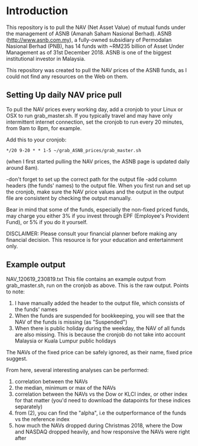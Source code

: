 
# Introduction

This repository is to pull the NAV (Net Asset Value) of mutual funds under the management of ASNB (Amanah Saham Nasional Berhad).
ASNB (http://www.asnb.com.my), a fully-owned subsidiary of Permodalan Nasional Berhad (PNB), has 14 funds with ~RM235 billion of Asset Under Management as of 31st December 2018. ASNB is one of the biggest institutional investor in Malaysia.

This repository was created to pull the NAV prices of the ASNB funds, as I could not find any resources on the Web on them.


## Setting Up daily NAV price pull

To pull the NAV prices every working day, add a cronjob to your Linux or OSX to run grab_master.sh.
If you typically travel and may have only intermittent internet connection, set the cronjob to run every 20 minutes, from 9am to 8pm, for example.

Add this to your cronjob:

```*/20 9-20 * * 1-5 ~/grab_ASNB_prices/grab_master.sh```


(when I first started pulling the NAV prices, the ASNB page is updated daily around 8am).

-don't forget to set up the correct path for the output file
-add column headers (the funds' names) to the output file. When you first run and set up the cronjob, make sure the NAV price values and the output in the output file are consistent by checking the output manually.

Bear in mind that some of the funds, especially the non-fixed priced funds, may charge you either 3% if you invest through EPF (Employee's Provident Fund), or 5% if you do it yourself.

DISCLAIMER: Please consult your financial planner before making any financial decision. This resource is for your education and entertainment only.

## Example output

NAV_120619_230819.txt
This file contains an example output from grab_master.sh, run on the cronjob as above. This is the raw output. Points to note:
1) I have manually added the header to the output file, which consists of the funds' names
2) When the funds are suspended for bookkeeping, you will see that the NAV of the funds is missing (as "Suspended")
3) When there is public holiday during the weekday, the NAV of all funds are also missing. This is because the cronjob do not take into account Malaysia or Kuala Lumpur public holidays

The NAVs of the fixed price can be safely ignored, as their name, fixed price suggest.

From here, several interesting analyses can be performed:
1) correlation between the NAVs
2) the median, minimum or max of the NAVs
3) correlation between the NAVs vs the Dow or KLCI index, or other index for that matter (you'd need to download the datapoints for these indices separately)
4) from (2), you can find the "alpha", i.e the outperformance of the funds vs the reference index
5) how much the NAVs dropped during Christmas 2018, where the Dow and NASDAQ dropped heavily, and how responsive the NAVs were right after
